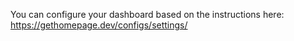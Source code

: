 You can configure your dashboard based on the instructions here: https://gethomepage.dev/configs/settings/